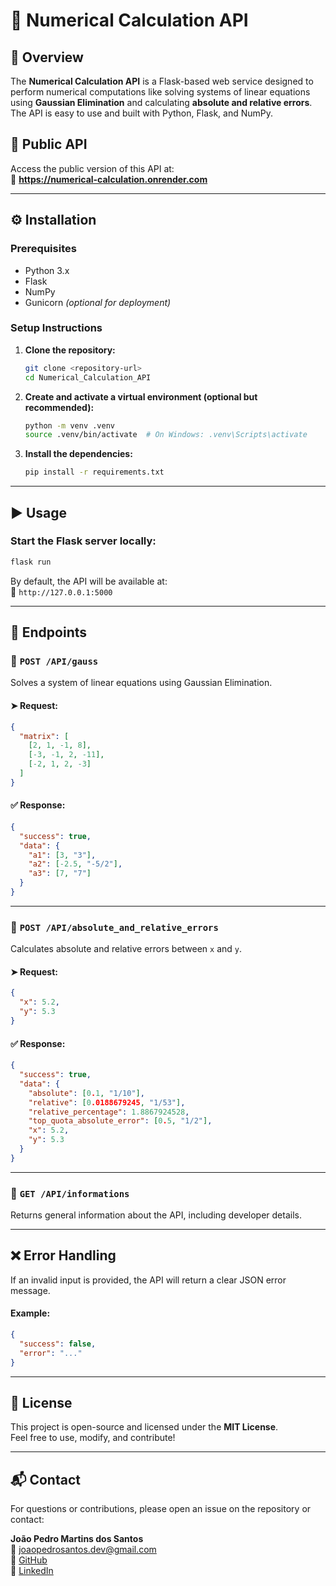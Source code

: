 
# 🔢 Numerical Calculation API

## 🧠 Overview
The **Numerical Calculation API** is a Flask-based web service designed to perform numerical computations like solving systems of linear equations using **Gaussian Elimination** and calculating **absolute and relative errors**. The API is easy to use and built with Python, Flask, and NumPy.

## 🚀 Public API

Access the public version of this API at:  
🔗 **https://numerical-calculation.onrender.com**

---

## ⚙️ Installation

### Prerequisites

- Python 3.x  
- Flask  
- NumPy  
- Gunicorn *(optional for deployment)*

### Setup Instructions

1. **Clone the repository:**
   ```bash
   git clone <repository-url>
   cd Numerical_Calculation_API
   ```

2. **Create and activate a virtual environment (optional but recommended):**
   ```bash
   python -m venv .venv
   source .venv/bin/activate  # On Windows: .venv\Scripts\activate
   ```

3. **Install the dependencies:**
   ```bash
   pip install -r requirements.txt
   ```

---

## ▶️ Usage

### Start the Flask server locally:

```bash
flask run
```

By default, the API will be available at:  
📍 `http://127.0.0.1:5000`

---

## 📡 Endpoints

### 📍 `POST /API/gauss`

Solves a system of linear equations using Gaussian Elimination.

#### ➤ Request:
```json
{
  "matrix": [
    [2, 1, -1, 8],
    [-3, -1, 2, -11],
    [-2, 1, 2, -3]
  ]
}
```

#### ✅ Response:
```json
{
  "success": true,
  "data": {
    "a1": [3, "3"],
    "a2": [-2.5, "-5/2"],
    "a3": [7, "7"]
  }
}

```

---

### 📍 `POST /API/absolute_and_relative_errors`

Calculates absolute and relative errors between `x` and `y`.

#### ➤ Request:
```json
{
  "x": 5.2,
  "y": 5.3
}
```

#### ✅ Response:
```json
{
  "success": true,
  "data": {
    "absolute": [0.1, "1/10"],
    "relative": [0.0188679245, "1/53"],
    "relative_percentage": 1.8867924528,
    "top_quota_absolute_error": [0.5, "1/2"],
    "x": 5.2,
    "y": 5.3
  }
}
```

---

### 📍 `GET /API/informations`

Returns general information about the API, including developer details.

---

## ❌ Error Handling

If an invalid input is provided, the API will return a clear JSON error message.

#### Example:
```json
{
  "success": false,
  "error": "..."
}
```

---

## 📄 License

This project is open-source and licensed under the **MIT License**.  
Feel free to use, modify, and contribute!

---

## 📬 Contact

For questions or contributions, please open an issue on the repository or contact:

**João Pedro Martins dos Santos**  
📧 joaopedrosantos.dev@gmail.com  
🔗 [GitHub](https://github.com/joaopedromsantos)  
🔗 [LinkedIn](https://www.linkedin.com/in/joaopedrosantosdev/)
